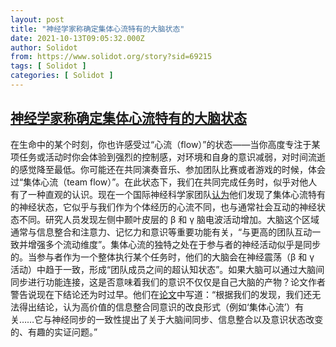 ```yaml
---
layout: post
title: "神经学家称确定集体心流特有的大脑状态"
date: 2021-10-13T09:05:32.000Z
author: Solidot
from: https://www.solidot.org/story?sid=69215
tags: [ Solidot ]
categories: [ Solidot ]
---
```

<!--1634115932000-->
[神经学家称确定集体心流特有的大脑状态](https://www.solidot.org/story?sid=69215)
------

<div>
在生命中的某个时刻，你也许感受过“心流（flow）”的状态——当你高度专注于某项任务或活动时你会体验到强烈的控制感，对环境和自身的意识减弱，对时间流逝的感觉降至最低。你可能还在共同演奏音乐、参加团队比赛或者游戏的时候，体会过“集体心流（team flow）”。在此状态下，我们在共同完成任务时，似乎对他人有了一种直观的认识。现在一个国际神经科学家团队<a href="https://www.sciencealert.com/neuroscientists-claim-to-have-pinpointed-the-brain-states-unique-to-team-flow">认为</a>他们发现了集体心流特有的神经状态，它似乎与我们作为个体经历的心流不同，也与通常社会互动的神经状态不同。研究人员发现左侧中颞叶皮层的 β 和 γ 脑电波活动增加。大脑这个区域通常与信息整合和注意力、记忆力和意识等重要功能有关，“与更高的团队互动一致并增强多个流动维度”。集体心流的独特之处在于参与者的神经活动似乎是同步的。当参与者作为一个整体执行某个任务时，他们的大脑会在神经震荡（β 和 γ 活动）中趋于一致，形成“团队成员之间的超认知状态”。如果大脑可以通过大脑间同步进行功能连接，这是否意味着我们的意识不仅仅是自己大脑的产物？论文作者警告说现在下结论还为时过早。他们在<a href="https://www.eneuro.org/lookup/doi/10.1523/ENEURO.0133-21.2021">论文</a>中写道：“根据我们的发现，我们还无法得出结论，认为高价值的信息整合同意识的改良形式（例如‘集体心流’）有关……它与神经同步的一致性提出了关于大脑间同步、信息整合以及意识状态改变的、有趣的实证问题。”
</div>
